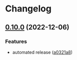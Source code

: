 # Changelog

## [0.10.0](https://github.com/scop/home-assistant-jatekukko/compare/v0.9.0...v0.10.0) (2022-12-06)


### Features

* automated release ([a0321a8](https://github.com/scop/home-assistant-jatekukko/commit/a0321a8eb141c0f00c9e4712620192b065a4c3a8))
